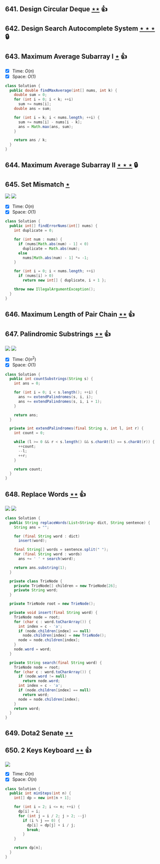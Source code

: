 ## 641. Design Circular Deque [$\star\star$](https://leetcode.com/problems/design-circular-deque) :thumbsup:

## 642. Design Search Autocomplete System [$\star\star\star$](https://leetcode.com/problems/design-search-autocomplete-system) 🔒

## 643. Maximum Average Subarray I [$\star$](https://leetcode.com/problems/maximum-average-subarray-i) :thumbsup:

- [x] Time: $O(n)$
- [x] Space: $O(1)$

```java
class Solution {
  public double findMaxAverage(int[] nums, int k) {
    double sum = 0;
    for (int i = 0; i < k; ++i)
      sum += nums[i];
    double ans = sum;

    for (int i = k; i < nums.length; ++i) {
      sum += nums[i] - nums[i - k];
      ans = Math.max(ans, sum);
    }

    return ans / k;
  }
}
```

## 644. Maximum Average Subarray II [$\star\star\star$](https://leetcode.com/problems/maximum-average-subarray-ii) 🔒

## 645. Set Mismatch [$\star$](https://leetcode.com/problems/set-mismatch)

![](https://img.shields.io/badge/-Hash%20Table-7BA23F.svg?style=flat-square) ![](https://img.shields.io/badge/-Math-434343.svg?style=flat-square)

- [x] Time: $O(n)$
- [x] Space: $O(1)$

```java
class Solution {
  public int[] findErrorNums(int[] nums) {
    int duplicate = 0;

    for (int num : nums) {
      if (nums[Math.abs(num) - 1] < 0)
        duplicate = Math.abs(num);
      else
        nums[Math.abs(num) - 1] *= -1;
    }

    for (int i = 0; i < nums.length; ++i)
      if (nums[i] > 0)
        return new int[] { duplicate, i + 1 };

    throw new IllegalArgumentException();
  }
}
```

## 646. Maximum Length of Pair Chain [$\star\star$](https://leetcode.com/problems/maximum-length-of-pair-chain) :thumbsup:

## 647. Palindromic Substrings [$\star\star$](https://leetcode.com/problems/palindromic-substrings) :thumbsup:

![](https://img.shields.io/badge/-Dynamic%20Programming-113285.svg?style=flat-square) ![](https://img.shields.io/badge/-String-60373E.svg?style=flat-square)

- [x] Time: $O(n^2)$
- [x] Space: $O(1)$

```java
class Solution {
  public int countSubstrings(String s) {
    int ans = 0;

    for (int i = 0; i < s.length(); ++i) {
      ans += extendPalindromes(s, i, i);
      ans += extendPalindromes(s, i, i + 1);
    }

    return ans;
  }

  private int extendPalindromes(final String s, int l, int r) {
    int count = 0;

    while (l >= 0 && r < s.length() && s.charAt(l) == s.charAt(r)) {
      ++count;
      --l;
      ++r;
    }

    return count;
  }
}
```

## 648. Replace Words [$\star\star$](https://leetcode.com/problems/replace-words) :thumbsup:

![](https://img.shields.io/badge/-Hash%20Table-7BA23F.svg?style=flat-square) ![](https://img.shields.io/badge/-Trie-A5A051.svg?style=flat-square)

```java
class Solution {
  public String replaceWords(List<String> dict, String sentence) {
    String ans = "";

    for (final String word : dict)
      insert(word);

    final String[] words = sentence.split(" ");
    for (final String word : words)
      ans += ' ' + search(word);

    return ans.substring(1);
  }

  private class TrieNode {
    private TrieNode[] children = new TrieNode[26];
    private String word;
  }

  private TrieNode root = new TrieNode();

  private void insert(final String word) {
    TrieNode node = root;
    for (char c : word.toCharArray()) {
      int index = c - 'a';
      if (node.children[index] == null)
        node.children[index] = new TrieNode();
      node = node.children[index];
    }
    node.word = word;
  }

  private String search(final String word) {
    TrieNode node = root;
    for (char c : word.toCharArray()) {
      if (node.word != null)
        return node.word;
      int index = c - 'a';
      if (node.children[index] == null)
        return word;
      node = node.children[index];
    }
    return word;
  }
}
```

## 649. Dota2 Senate [$\star\star$](https://leetcode.com/problems/dota2-senate)

## 650. 2 Keys Keyboard [$\star\star$](https://leetcode.com/problems/2-keys-keyboard) :thumbsup:

![](https://img.shields.io/badge/-Dynamic%20Programming-113285.svg?style=flat-square)

- [x] Time: $O(n)$
- [x] Space: $O(n)$

```java
class Solution {
  public int minSteps(int n) {
    int[] dp = new int[n + 1];

    for (int i = 2; i <= n; ++i) {
      dp[i] = i;
      for (int j = i / 2; j > 2; --j)
        if (i % j == 0) {
          dp[i] = dp[j] + i / j;
          break;
        }
    }

    return dp[n];
  }
}
```
